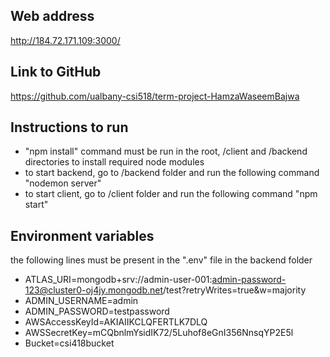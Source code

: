 ## Web address
http://184.72.171.109:3000/
## Link to GitHub 
https://github.com/ualbany-csi518/term-project-HamzaWaseemBajwa
## Instructions to run
- "npm install" command must be run in the root, /client and /backend directories to install required node modules
- to start backend, go to /backend folder and run the following command
"nodemon server"
- to start client, go to /client folder and run the following command
"npm start"
## Environment variables
the following lines must be present in the ".env" file in the backend folder

- ATLAS_URI=mongodb+srv://admin-user-001:admin-password-123@cluster0-oj4jy.mongodb.net/test?retryWrites=true&w=majority    
- ADMIN_USERNAME=admin 
- ADMIN_PASSWORD=testpassword  
- AWSAccessKeyId=AKIAIIKCLQFERTLK7DLQ  
- AWSSecretKey=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  
- Bucket=csi418bucket 
